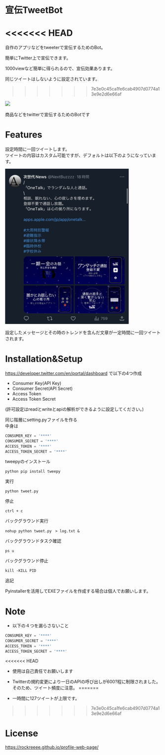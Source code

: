 #  宣伝TweetBot
 
<<<<<<< HEAD
=======
自作のアプリなどをtweeterで宣伝するためのBot。

簡単にTwitter上で宣伝できます。

1000viewなど簡単に得られるので、宣伝効果あります。

同じツイートはしないように設定されています。
>>>>>>> 7e3e0c45ca1fe6cab4907d0774a13e9e2d6e66af

<img src="https://user-images.githubusercontent.com/103748137/209810729-6c7d124e-4894-4a62-b633-fe9539e154d0.JPEG" width="250">
 
商品などをtwitterで宣伝するためのBotです

# Features
 
設定時間に一回ツイートします。  
ツイートの内容はカスタム可能ですが、デフォルトは以下のようになっています。  

<img src="assets/images/intro.jpg" alt="Image" width="400" >

設定したメッセージとその時のトレンドを含んだ文章が一定時間に一回ツイートされます。
 
 
# Installation&Setup

https://developer.twitter.com/en/portal/dashboard
で以下の4つ作成
- Consumer Key(API Key)
- Consumer Secret(API Secret)
- Access Token
- Access Token Secret

(許可設定はreadとwriteとapiの解析ができるように設定してください。)

同じ階層にsetting.pyファイルを作る  
中身は  
```setting.py
CONSUMER_KEY = '****'  
CONSUMER_SECRET = '****'  
ACCESS_TOKEN = '****'  
ACCESS_TOKEN_SECRET = '****'  
```
 
tweepyのインストール
 
```
python pip install tweepy
```

実行
 
```
python tweet.py
```
停止  
```
ctrl + c
```
バックグラウンド実行
```
nohup python tweet.py　> log.txt &
```
バックグラウンドタスク確認
```
ps u
```
バックグラウンド停止
```
kill -KILL PID
```

追記

Pyinstallerを活用してEXEファイルを作成する場合は個人でお願いします。
 
# Note

- 以下の４つを漏らさないこと
```setting.py
CONSUMER_KEY = '****'  
CONSUMER_SECRET = '****'  
ACCESS_TOKEN = '****'  
ACCESS_TOKEN_SECRET = '****'  
```

<<<<<<< HEAD
- 使用は自己責任でお願いします

- Twitterの規約変更により一日のAPIの呼び出しが600?程に制限されました。そのため、ツイート頻度に注意。
=======
- 一時間に127ツイートが上限です。
>>>>>>> 7e3e0c45ca1fe6cab4907d0774a13e9e2d6e66af
 
# License

https://rockreeee.github.io/profile-web-page/